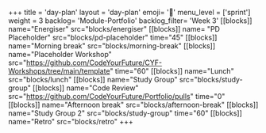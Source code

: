 +++
title = 'day-plan'
layout = 'day-plan'
emoji= '📝'
menu_level = ['sprint']
weight = 3
backlog= 'Module-Portfolio'
backlog_filter= 'Week 3'
[[blocks]]
name="Energiser"
src="blocks/energiser"
[[blocks]]
name= "PD Placeholder"
src="blocks/pd-placeholder"
time="45"
[[blocks]]
name="Morning break"
src="blocks/morning-break"
[[blocks]]
name="Placeholder Workshop"
src="https://github.com/CodeYourFuture/CYF-Workshops/tree/main/template"
time="60"
[[blocks]]
name="Lunch"
src="blocks/lunch"
[[blocks]]
name="Study Group"
src="blocks/study-group"
[[blocks]]
name="Code Review"
src="https://github.com/CodeYourFuture/Portfolio/pulls"
time="0"
[[blocks]]
name="Afternoon break"
src="blocks/afternoon-break"
[[blocks]]
name="Study Group 2"
src="blocks/study-group"
time="60"
[[blocks]]
name="Retro"
src="blocks/retro"
+++

